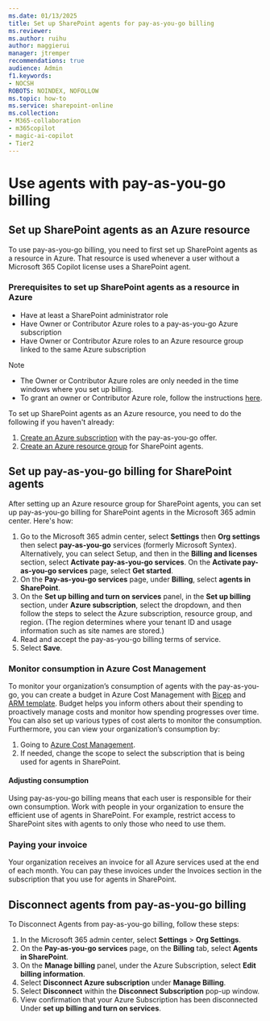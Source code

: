 ```yaml
---
ms.date: 01/13/2025
title: Set up SharePoint agents for pay-as-you-go billing
ms.reviewer:
ms.author: ruihu
author: maggierui
manager: jtremper
recommendations: true
audience: Admin
f1.keywords:
- NOCSH
ROBOTS: NOINDEX, NOFOLLOW
ms.topic: how-to
ms.service: sharepoint-online
ms.collection: 
- M365-collaboration
- m365copilot
- magic-ai-copilot
- Tier2
---
```

# Use agents with pay-as-you-go billing

## Set up SharePoint agents as an Azure resource

To use pay-as-you-go billing, you need to first set up SharePoint agents as a resource in Azure. That resource is used whenever a user without a Microsoft 365 Copilot license uses a SharePoint agent.

### Prerequisites to set up SharePoint agents as a resource in Azure

- Have at least a SharePoint administrator role
- Have Owner or Contributor Azure roles to a pay-as-you-go Azure subscription
- Have Owner or Contributor Azure roles to an Azure resource group linked to the same Azure subscription

> [!NOTE]
> - The Owner or Contributor Azure roles are only needed in the time windows where you set up billing.
> -	To grant an owner or Contributor Azure role, follow the instructions [here](/azure/role-based-access-control/role-assignments-portal). 


To set up SharePoint agents as an Azure resource, you need to do the following if you haven't already:

1. [Create an Azure subscription](https://azure.microsoft.com/pricing/offers/ms-azr-0003p/) with the pay-as-you-go offer. 
1. [Create an Azure resource group](/azure/azure-resource-manager/management/manage-resource-groups-portal#create-resource-groups) for SharePoint agents.

## Set up pay-as-you-go billing for SharePoint agents

After setting up an Azure resource group for SharePoint agents, you can set up pay-as-you-go billing for SharePoint agents in the Microsoft 365 admin center. Here's how:

1. Go to the Microsoft 365 admin center, select **Settings** then **Org settings** then select **pay-as-you-go** services (formerly Microsoft Syntex).
    Alternatively, you can select Setup, and then in the **Billing and licenses** section, select **Activate pay-as-you-go services**. On the **Activate pay-as-you-go services** page, select **Get started**.
1. On the **Pay-as-you-go services** page, under **Billing**, select **agents in SharePoint**.
1. On the **Set up billing and turn on services** panel, in the **Set up billing** section, under **Azure subscription**, select the dropdown, and then follow the steps to select the Azure subscription, resource group, and region. (The region determines where your tenant ID and usage information such as site names are stored.)
1. Read and accept the pay-as-you-go billing terms of service.
1. Select **Save**.

### Monitor consumption in Azure Cost Management

To monitor your organization’s consumption of agents with the pay-as-you-go, you can create a budget in Azure Cost Management with [Bicep](/azure/cost-management-billing/costs/quick-create-budget-bicep) and [ARM template](/azure/cost-management-billing/costs/quick-create-budget-template). Budget helps you inform others about their spending to proactively manage costs and monitor how spending progresses over time. You can also set up various types of cost alerts to monitor the consumption. 
Furthermore, you can view your organization’s consumption by:

1. Going to [Azure Cost Management](https://portal.azure.com/#view/Microsoft_Azure_CostManagement/Menu/~/overview/openedBy/AzurePortal). 
1. If needed, change the scope to select the subscription that is being used for agents in SharePoint.

#### Adjusting consumption

Using pay-as-you-go billing means that each user is responsible for their own consumption. Work with people in your organization to ensure the efficient use of agents in SharePoint. For example, restrict access to SharePoint sites with agents to only those who need to use them.

### Paying your invoice

Your organization receives an invoice for all Azure services used at the end of each month. You can pay these invoices under the Invoices section in the subscription that you use for agents in SharePoint.

## Disconnect agents from pay-as-you-go billing

To Disconnect Agents from pay-as-you-go billing, follow these steps:

1. In the Microsoft 365 admin center, select **Settings** > **Org Settings**.
1. On the **Pay-as-you-go services** page, on the **Billing** tab, select **Agents in SharePoint**.
1. On the **Manage billing** panel, under the Azure Subscription, select **Edit billing information**.
1. Select **Disconnect Azure subscription** under **Manage Billing**.
1. Select **Disconnect** within the **Disconnect Subscription** pop-up window.
1. View confirmation that your Azure Subscription has been disconnected Under **set up billing and turn on services**. 
